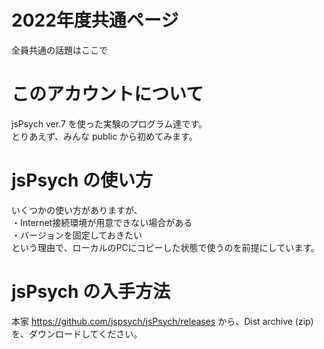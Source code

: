 # 2022年度共通ページ
全員共通の話題はここで

# このアカウントについて
jsPsych ver.7 を使った実験のプログラム達です。  
とりあえず、みんな public から初めてみます。  

# jsPsych の使い方
いくつかの使い方がありますが、  
・Internet接続環境が用意できない場合がある  
・バージョンを固定しておきたい  
という理由で、ローカルのPCにコピーした状態で使うのを前提にしています。

# jsPsych の入手方法
本家 https://github.com/jspsych/jsPsych/releases から、Dist archive (zip) を、ダウンロードしてください。
